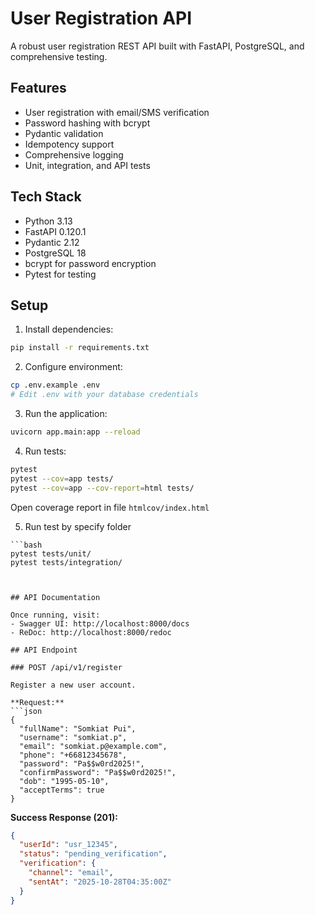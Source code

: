 # User Registration API

A robust user registration REST API built with FastAPI, PostgreSQL, and comprehensive testing.

## Features

- User registration with email/SMS verification
- Password hashing with bcrypt
- Pydantic validation
- Idempotency support
- Comprehensive logging
- Unit, integration, and API tests

## Tech Stack

- Python 3.13
- FastAPI 0.120.1
- Pydantic 2.12
- PostgreSQL 18
- bcrypt for password encryption
- Pytest for testing

## Setup

1. Install dependencies:
```bash
pip install -r requirements.txt
```

2. Configure environment:
```bash
cp .env.example .env
# Edit .env with your database credentials
```

3. Run the application:
```bash
uvicorn app.main:app --reload
```

4. Run tests:
```bash
pytest
pytest --cov=app tests/
pytest --cov=app --cov-report=html tests/
```

Open coverage report in file `htmlcov/index.html`


5. Run test by specify folder
```
```bash
pytest tests/unit/
pytest tests/integration/
```
```


## API Documentation

Once running, visit:
- Swagger UI: http://localhost:8000/docs
- ReDoc: http://localhost:8000/redoc

## API Endpoint

### POST /api/v1/register

Register a new user account.

**Request:**
```json
{
  "fullName": "Somkiat Pui",
  "username": "somkiat.p",
  "email": "somkiat.p@example.com",
  "phone": "+66812345678",
  "password": "Pa$$w0rd2025!",
  "confirmPassword": "Pa$$w0rd2025!",
  "dob": "1995-05-10",
  "acceptTerms": true
}
```

**Success Response (201):**
```json
{
  "userId": "usr_12345",
  "status": "pending_verification",
  "verification": {
    "channel": "email",
    "sentAt": "2025-10-28T04:35:00Z"
  }
}
```
